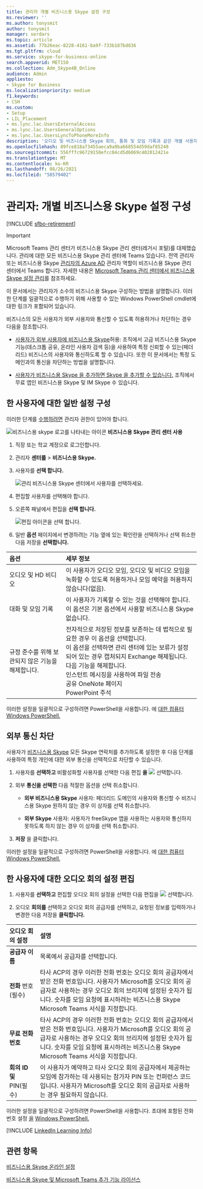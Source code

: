 ```yaml
---
title: 관리자 개별 비즈니스용 Skype 설정 구성
ms.reviewer: ''
ms.author: tonysmit
author: tonysmit
manager: serdars
ms.topic: article
ms.assetid: 77b26eac-8228-4161-ba9f-733b187bd836
ms.tgt.pltfrm: cloud
ms.service: skype-for-business-online
search.appverid: MET150
ms.collection: Adm_Skype4B_Online
audience: Admin
appliesto:
- Skype for Business
ms.localizationpriority: medium
f1.keywords:
- CSH
ms.custom:
- Setup
- LIL_Placement
- ms.lync.lac.UsersExternalAccess
- ms.lync.lac.UsersGeneralOptions
- ms.lync.lac.UsersLyncToPhoneMoreInfo
description: '오디오 및 비즈니스용 Skype 회의, 통화 및 모임 기록과 같은 개별 사용자에 대한 기본 설정을 변경하는 방법에 대해 자세히 알아보습니다. '
ms.openlocfilehash: 89fce818a73455aeca9a9ba668554d59daf85248
ms.sourcegitcommit: 556fffc96729150efcc04cd5d6069c402012421e
ms.translationtype: MT
ms.contentlocale: ko-KR
ms.lasthandoff: 08/26/2021
ms.locfileid: "58579402"
---
```

# <a name="admins-configure-skype-for-business-settings-for-individual-users"></a>관리자: 개별 비즈니스용 Skype 설정 구성

[!INCLUDE [sfbo-retirement](../../Hub/includes/sfbo-retirement.md)]

> [!IMPORTANT]
> Microsoft Teams 관리 센터가 비즈니스용 Skype 관리 센터(레거시 포털)를 대체했습니다. 관리에 대한 모든 비즈니스용 Skype 관리 센터에 Teams 있습니다. 전역 관리자 또는 비즈니스용 Skype [관리자의 Azure AD](/azure/active-directory/roles/permissions-reference) 관리자 역할이 비즈니스용 Skype 관리 센터에서 Teams 합니다. 자세한 내용은 [Microsoft Teams 관리 센터에서 비즈니스용 Skype 설정 관리](/MicrosoftTeams/skype-for-business-settings?bc=%2fskypeforbusiness%2fbreadcrumb%2ftoc.json&toc=%2fskypeforbusiness%2fsfbotoc%2ftoc.json)를 참조하세요.

이 문서에서는 관리자가 소수의 비즈니스용 Skype 구성하는 방법을 설명합니다. 이러한 단계를 일괄적으로 수행하기 위해 사용할 수 있는 Windows PowerShell cmdlet에 대한 링크가 포함되어 있습니다.
  
비즈니스의 모든 사용자가 외부 사용자와 통신할 수 있도록 허용하거나 차단하는 경우 다음을 참조합니다.
  
- [사용자가 외부 사용자에 비즈니스용 Skype](allow-users-to-contact-external-skype-for-business-users.md)허용: 조직에서 고급 비즈니스용 Skype 기능(데스크톱 공유, 온라인 사용자 검색 등)을 사용하여 특정 신뢰할 수 있는(페더리드) 비즈니스의 사용자와 통신하도록 할 수 있습니다. 또한 이 문서에서는 특정 도메인과의 통신을 차단하는 방법을 설명합니다.
    
- [사용자가 비즈니스용 Skype 을 추가하면 Skype 을 추가할 수 있습니다.](let-skype-for-business-users-add-skype-contacts.md) 조직에서 무료 앱인 비즈니스용 Skype 및 IM Skype 수 있습니다.
    
## <a name="configure-general-settings-for-one-user"></a>한 사용자에 대한 일반 설정 구성
<a name="__toc325019204"> </a>

이러한 단계를 [수행하려면](https://support.office.com/article/da585eea-f576-4f55-a1e0-87090b6aaa9d) 관리자 권한이 있어야 합니다.

![비즈니스용 skype 로고를 나타내는 아이콘](../images/sfb-logo-30x30.png) **비즈니스용 Skype 관리 센터 사용**
  
1. 직장 또는 학교 계정으로 로그인합니다.
    
2. 관리자 **센터를**  >  **비즈니스용 Skype.**
    
3. 사용자를 **선택 합니다.**
    
    ![관리 비즈니스용 Skype 센터에서 사용자를 선택하세요.](../images/7c80eeb3-6555-4fc8-91f4-61b493581e9e.png)
  
4. 편집할 사용자를 선택해야 합니다.
    
5. 오른쪽 패널에서 편집을 **선택 합니다.**
    
    ![편집 아이콘을 선택 합니다.](../images/5dd7c5bc-b8fa-4201-b6a6-1436ad8f88fb.png)
  
6. 일반 **옵션** 페이지에서 변경하려는 기능 옆에 있는 확인란을 선택하거나 선택 취소한 다음 저장을 **선택합니다.**
    
|**옵션**|**세부 정보**|
|:-----|:-----|
|오디오 및 HD 비디오  <br/> |이 사용자가 오디오 모임, 오디오 및 비디오 모임을 녹화할 수 있도록 허용하거나 모임 예약을 허용하지 않습니다(없음).  <br/> |
|대화 및 모임 기록  <br/> |이 사용자가 기록할 수 있는 것을 선택해야 합니다.  <br/> 이 옵션은 기본 옵션에서 사용할 비즈니스용 Skype 없습니다.  <br/> |
|규정 준수를 위해 보관되지 않은 기능을 해제합니다.  <br/> | 전자적으로 저장된 정보를 보존하는 데 법적으로 필요한 경우 이 옵션을 선택합니다. <br/>  이 옵션을 선택하면 관리 센터에 있는 보류가 설정되어 있는 경우 캡처되지 Exchange 해제됩니다. [](/exchange/security-and-compliance/in-place-and-litigation-holds) 다음 기능을 해제합니다. <br/>  인스턴트 메시징을 사용하여 파일 전송 <br/>  공유 OneNote 페이지 <br/>  PowerPoint 주석 <br/> |
   
이러한 설정을 일괄적으로 구성하려면 PowerShell을 사용합니다. 에 [대한 컴퓨터 Windows PowerShell.](../set-up-your-computer-for-windows-powershell/set-up-your-computer-for-windows-powershell.md)
  
## <a name="block-external-communications"></a>외부 통신 차단
<a name="__toc325019206"> </a>

사용자가 [비즈니스용 Skype](let-skype-for-business-users-add-skype-contacts.md) 모든 Skype 연락처를 추가하도록 설정한 후 다음 단계를 사용하여 특정 개인에 대한 외부 통신을 선택적으로 차단할 수 있습니다.
  
1. 사용자를 **선택하고** 비활성화할 사용자를 선택한 다음 편집 **을** ![ ](../images/2f8948c1-e4f3-4022-b9cd-37fed066056e.png) 선택합니다.
    
2. 외부 **통신을 선택한** 다음 적절한 옵션을 선택 취소합니다.
    
   - **외부 비즈니스용 Skype** 사용자: 페더리드 도메인의 사용자와 통신할 수 비즈니스용 Skype 원하지 않는 경우 이 상자를 선택 취소합니다.
    
   - **외부 Skype** 사용자: 사용자가 freeSkype 앱을 사용하는 사용자와 통신하지 못하도록 하지 않는 경우 이 상자를 선택 취소합니다.
    
3. **저장** 을 클릭합니다.
    
이러한 설정을 일괄적으로 구성하려면 PowerShell을 사용합니다. 에 [대한 컴퓨터 Windows PowerShell.](../set-up-your-computer-for-windows-powershell/set-up-your-computer-for-windows-powershell.md)
  
## <a name="edit-audio-conferencing-settings-for-one-user"></a>한 사용자에 대한 오디오 회의 설정 편집
<a name="__toc314837483"> </a>

1. 사용자를 **선택하고** 편집할 오디오 회의 설정을 선택한 다음 편집을  ![ ](../images/2f8948c1-e4f3-4022-b9cd-37fed066056e.png) 선택합니다.
    
2. 오디오 **회의를** 선택하고 오디오 회의 공급자를 선택하고, 요청된 정보를 입력하거나 변경한 다음 저장을 **클릭합니다.**
    
|**오디오 회의 설정**|**설명**|
|:-----|:-----|
|**공급자 이름** <br/> |목록에서 공급자를 선택합니다.  <br/> |
|**전화** 번호(필수) <br/> |타사 ACP의 경우 이러한 전화 번호는 오디오 회의 공급자에서 받은 전화 번호입니다. 사용자가 Microsoft를 오디오 회의 공급자로 사용하는 경우 오디오 회의 브리지에 설정된 숫자가 됩니다. 숫자를 모임 요청에 표시하려는 비즈니스용 Skype Microsoft Teams 서식을 지정합니다.  <br/> |
|**무료 전화 번호** <br/> |타사 ACP의 경우 이러한 전화 번호는 오디오 회의 공급자에서 받은 전화 번호입니다. 사용자가 Microsoft를 오디오 회의 공급자로 사용하는 경우 오디오 회의 브리지에 설정된 숫자가 됩니다. 숫자를 모임 요청에 표시하려는 비즈니스용 Skype Microsoft Teams 서식을 지정합니다.  <br/> |
|**회의 ID 및** PIN(필수) <br/> |이 사용자가 예약하고 타사 오디오 회의 공급자에서 제공하는 모임에 참가하는 데 사용되는 참가자 PIN 또는 컨퍼런스 코드입니다. 사용자가 Microsoft를 오디오 회의 공급자로 사용하는 경우 필요하지 않습니다.  <br/> |
   
이러한 설정을 일괄적으로 구성하려면 PowerShell을 사용합니다. 초대에 포함된 전화 번호 설정 [을](../audio-conferencing-in-office-365/set-the-phone-numbers-included-on-invites.md) [Windows PowerShell.](../set-up-your-computer-for-windows-powershell/set-up-your-computer-for-windows-powershell.md)


[!INCLUDE [LinkedIn Learning Info](../../common/office/linkedin-learning-info.md)]
  
   
## <a name="related-topics"></a>관련 항목 

[비즈니스용 Skype 온라인 설정](set-up-skype-for-business-online.md)

[비즈니스용 Skype 및 Microsoft Teams 추가 기능 라이선스](../skype-for-business-and-microsoft-teams-add-on-licensing/skype-for-business-and-microsoft-teams-add-on-licensing.md)
  
  
